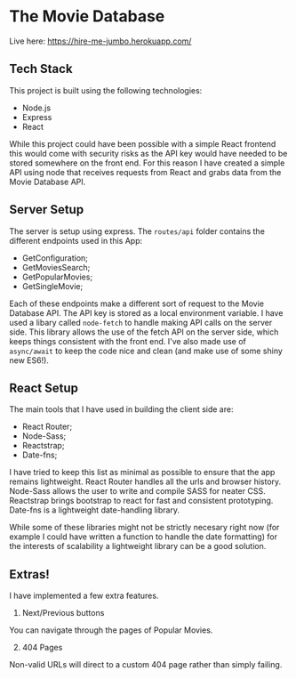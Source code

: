 # The Movie Database

Live here: https://hire-me-jumbo.herokuapp.com/ 

## Tech Stack

This project is built using the following technologies:
- Node.js 
- Express
- React

While this project could have been possible with a simple React frontend this would come with security risks as the API key would have needed to be stored somewhere on the front end. For this reason I have created a simple API using node that receives requests from React and grabs data from the Movie Database API.

## Server Setup

The server is setup using express. The `routes/api` folder contains the different endpoints used in this App:
- GetConfiguration;
- GetMoviesSearch;
- GetPopularMovies;
- GetSingleMovie;

Each of these endpoints make a different sort of request to the Movie Database API. The API key is stored as a local environment variable. I have used a libary called `node-fetch` to handle making API calls on the server side. This library allows the use of the fetch API on the server side, which keeps things consistent with the front end. I've also made use of `async/await` to keep the code nice and clean (and make use of some shiny new ES6!).

## React Setup

The main tools that I have used in building the client side are:
- React Router;
- Node-Sass;
- Reactstrap;
- Date-fns;

I have tried to keep this list as minimal as possible to ensure that the app remains lightweight. React Router handles all the urls and browser history. Node-Sass allows the user to write and compile SASS for neater CSS. Reactstrap brings bootstrap to react for fast and consistent prototyping. Date-fns is a lightweight date-handling library.

While some of these libraries might not be strictly necesary right now (for example I could have written a function to handle the date formatting) for the interests of scalability a lightweight library can be a good solution. 

## Extras! 

I have implemented a few extra features.

1. Next/Previous buttons

You can navigate through the pages of Popular Movies.

2. 404 Pages

Non-valid URLs will direct to a custom 404 page rather than simply failing.






